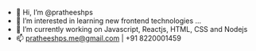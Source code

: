 - 👋 Hi, I’m @pratheeshps
- 👀 I’m interested in learning new frontend technologies ...
- 🌱 I’m currently working on Javascript, Reactjs, HTML, CSS and Nodejs
- 📫 pratheeshps.me@gmail.com | +91 8220001459

<!---
pratheeshps/pratheeshps is a ✨ special ✨ repository because its `README.md` (this file) appears on your GitHub profile.
You can click the Preview link to take a look at your changes.
--->
